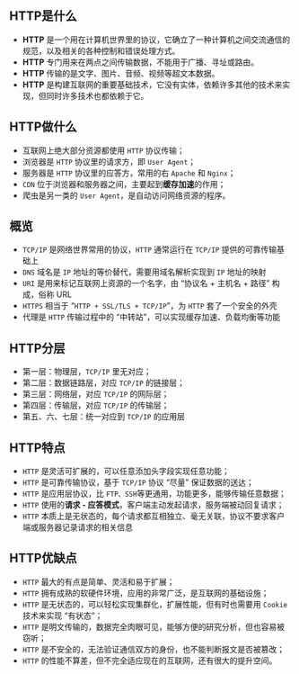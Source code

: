 ## HTTP是什么

- **HTTP** 是一个用在计算机世界里的协议，它确立了一种计算机之间交流通信的规范，以及相关的各种控制和错误处理方式。
- **HTTP** 专门用来在两点之间传输数据，不能用于广播、寻址或路由。
- **HTTP** 传输的是文字、图片、音频、视频等超文本数据。
- **HTTP** 是构建互联网的重要基础技术，它没有实体，依赖许多其他的技术来实现，但同时许多技术也都依赖于它。



## HTTP做什么

- 互联网上绝大部分资源都使用 `HTTP` 协议传输；
- 浏览器是 `HTTP` 协议里的请求方，即 `User Agent`；
- 服务器是 `HTTP` 协议里的应答方，常用的右 `Apache` 和 `Nginx`；
- `CDN` 位于浏览器和服务器之间，主要起到**缓存加速**的作用；
- 爬虫是另一类的 `User Agent`，是自动访问网络资源的程序。



## 概览

- `TCP/IP` 是网络世界常用的协议，`HTTP` 通常运行在 `TCP/IP` 提供的可靠传输基础上
- `DNS` 域名是 `IP` 地址的等价替代，需要用域名解析实现到 `IP` 地址的映射
- `URI` 是用来标记互联网上资源的一个名字，由 “协议名 + 主机名 + 路径” 构成，俗称 URL
- `HTTPS` 相当于 “`HTTP + SSL/TLS + TCP/IP`”，为 `HTTP` 套了一个安全的外壳
- 代理是 `HTTP` 传输过程中的 “中转站”，可以实现缓存加速、负载均衡等功能



## HTTP分层

- 第一层：物理层，`TCP/IP` 里无对应；
- 第二层：数据链路层，对应 `TCP/IP` 的链接层；
- 第三层：网络层，对应 `TCP/IP` 的网际层；
- 第四层：传输层，对应 `TCP/IP` 的传输层；
- 第五、六、七层：统一对应到 `TCP/IP` 的应用层



## HTTP特点

- `HTTP` 是灵活可扩展的，可以任意添加头字段实现任意功能；
- `HTTP` 是可靠传输协议，基于 `TCP/IP` 协议 “尽量” 保证数据的送达；
- `HTTP` 是应用层协议，比 `FTP、SSH`等更通用，功能更多，能够传输任意数据；
- `HTTP` 使用的**请求 - 应答模式**，客户端主动发起请求，服务端被动回复请求；
- `HTTP` 本质上是无状态的，每个请求都互相独立、毫无关联，协议不要求客户端或服务器记录请求的相关信息



## HTTP优缺点

- `HTTP` 最大的有点是简单、灵活和易于扩展；
- `HTTP` 拥有成熟的软硬件环境，应用的非常广泛，是互联网的基础设施；
- `HTTP` 是无状态的，可以轻松实现集群化，扩展性能，但有时也需要用 `Cookie` 技术来实现 “有状态”；
- `HTTP` 是明文传输的，数据完全肉眼可见，能够方便的研究分析，但也容易被窃听；
- `HTTP` 是不安全的，无法验证通信双方的身份，也不能判断报文是否被篡改；
- `HTTP` 的性能不算差，但不完全适应现在的互联网，还有很大的提升空间。





















